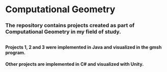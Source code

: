 # Computational Geometry

### The repository contains projects created as part of **Computational Geometry** in my field of study. 
##
##
##
#### Projects 1, 2 and 3 were implemented in **Java** and visualized in the gmsh program. 
#### Other projects are implemented in **C**# and visualized with **Unity**. 
